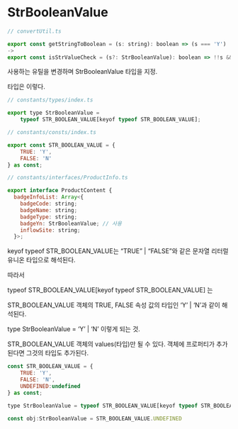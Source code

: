 # StrBooleanValue

```jsx
// convertUtil.ts

export const getStringToBoolean = (s: string): boolean => (s === 'Y')
->
export const isStrValueCheck = (s?: StrBooleanValue): boolean => !!s && s === STR_BOOLEAN_VALUE.TRUE;

```

사용하는 유틸을 변경하며 StrBooleanValue 타입을 지정.

타입은 이렇다.

```jsx
// constants/types/index.ts

export type StrBooleanValue =
	typeof STR_BOOLEAN_VALUE[keyof typeof STR_BOOLEAN_VALUE];
```

```jsx
// constants/consts/index.ts

export const STR_BOOLEAN_VALUE = {
	TRUE: 'Y',
	FALSE: 'N'
} as const;
```

```jsx
// constants/interfaces/ProductInfo.ts

export interface ProductContent {
  badgeInfoList: Array<{
    badgeCode: string;
    badgeName: string;
    badgeType: string;
    badgeYn: StrBooleanValue; // 사용
    inflowSite: string;
  }>;
```

keyof typeof STR_BOOLEAN_VALUE는 “TRUE” | “FALSE”와 같은 문자열 리터럴 유니온 타입으로 해석된다.

따라서

typeof STR_BOOLEAN_VALUE[keyof typeof STR_BOOLEAN_VALUE] 는

STR_BOOLEAN_VALUE 객체의 TRUE, FALSE 속성 값의 타입인 ‘Y’ | ‘N’과 같이 해석된다.

type StrBooleanValue = ‘Y’ | ‘N’ 이렇게 되는 것.

STR_BOOLEAN_VALUE 객체의 values(타입)만 될 수 있다. 객체에 프로퍼티가 추가된다면 그것의 타입도 추가된다.

```jsx
const STR_BOOLEAN_VALUE = {
    TRUE: 'Y',
    FALSE: 'N',
    UNDEFINED:undefined
} as const;

type StrBooleanValue = typeof STR_BOOLEAN_VALUE[keyof typeof STR_BOOLEAN_VALUE];

const obj:StrBooleanValue = STR_BOOLEAN_VALUE.UNDEFINED
```
